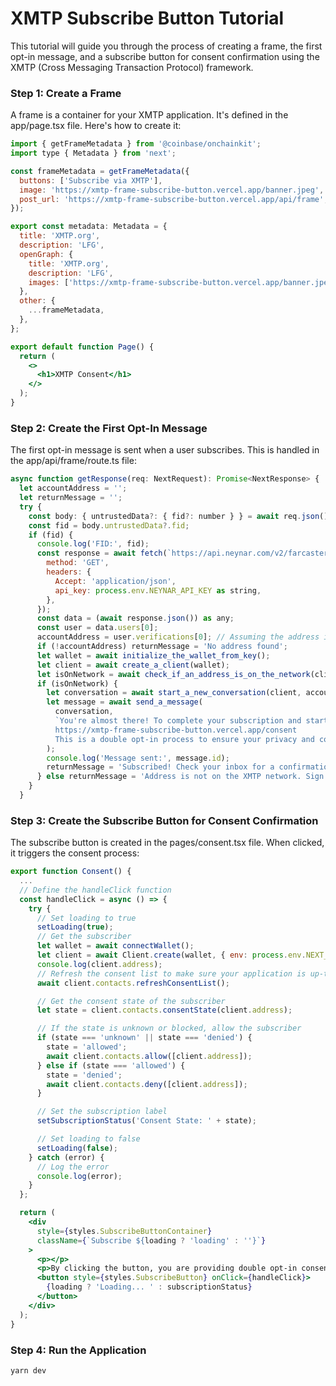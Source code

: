 # XMTP Subscribe Button Tutorial

This tutorial will guide you through the process of creating a frame, the first opt-in message, and a subscribe button for consent confirmation using the XMTP (Cross Messaging Transaction Protocol) framework.

### Step 1: Create a Frame

A frame is a container for your XMTP application. It's defined in the app/page.tsx file. Here's how to create it:

```jsx
import { getFrameMetadata } from '@coinbase/onchainkit';
import type { Metadata } from 'next';

const frameMetadata = getFrameMetadata({
  buttons: ['Subscribe via XMTP'],
  image: 'https://xmtp-frame-subscribe-button.vercel.app/banner.jpeg',
  post_url: 'https://xmtp-frame-subscribe-button.vercel.app/api/frame',
});

export const metadata: Metadata = {
  title: 'XMTP.org',
  description: 'LFG',
  openGraph: {
    title: 'XMTP.org',
    description: 'LFG',
    images: ['https://xmtp-frame-subscribe-button.vercel.app/banner.jpeg'],
  },
  other: {
    ...frameMetadata,
  },
};

export default function Page() {
  return (
    <>
      <h1>XMTP Consent</h1>
    </>
  );
}
```

### Step 2: Create the First Opt-In Message

The first opt-in message is sent when a user subscribes. This is handled in the app/api/frame/route.ts file:

```jsx
async function getResponse(req: NextRequest): Promise<NextResponse> {
  let accountAddress = '';
  let returnMessage = '';
  try {
    const body: { untrustedData?: { fid?: number } } = await req.json();
    const fid = body.untrustedData?.fid;
    if (fid) {
      console.log('FID:', fid);
      const response = await fetch(`https://api.neynar.com/v2/farcaster/user/bulk?fids=${fid}`, {
        method: 'GET',
        headers: {
          Accept: 'application/json',
          api_key: process.env.NEYNAR_API_KEY as string,
        },
      });
      const data = (await response.json()) as any;
      const user = data.users[0];
      accountAddress = user.verifications[0]; // Assuming the address is the first item in the 'verifications' array
      if (!accountAddress) returnMessage = 'No address found';
      let wallet = await initialize_the_wallet_from_key();
      let client = await create_a_client(wallet);
      let isOnNetwork = await check_if_an_address_is_on_the_network(client, accountAddress);
      if (isOnNetwork) {
        let conversation = await start_a_new_conversation(client, accountAddress);
        let message = await send_a_message(
          conversation,
          `You're almost there! To complete your subscription and start receiving updates, please confirm your consent by clicking the link below:
          https://xmtp-frame-subscribe-button.vercel.app/consent
          This is a double opt-in process to ensure your privacy and consent are respected. Thank you for joining us!`,
        );
        console.log('Message sent:', message.id);
        returnMessage = 'Subscribed! Check your inbox for a confirmation link.';
      } else returnMessage = 'Address is not on the XMTP network. Sign in';
    }
  }
```

### Step 3: Create the Subscribe Button for Consent Confirmation

The subscribe button is created in the pages/consent.tsx file. When clicked, it triggers the consent process:

```jsx
export function Consent() {
  ...
  // Define the handleClick function
  const handleClick = async () => {
    try {
      // Set loading to true
      setLoading(true);
      // Get the subscriber
      let wallet = await connectWallet();
      let client = await Client.create(wallet, { env: process.env.NEXT_PUBLIC_XMTP_ENV });
      console.log(client.address);
      // Refresh the consent list to make sure your application is up-to-date with the
      await client.contacts.refreshConsentList();

      // Get the consent state of the subscriber
      let state = client.contacts.consentState(client.address);

      // If the state is unknown or blocked, allow the subscriber
      if (state === 'unknown' || state === 'denied') {
        state = 'allowed';
        await client.contacts.allow([client.address]);
      } else if (state === 'allowed') {
        state = 'denied';
        await client.contacts.deny([client.address]);
      }

      // Set the subscription label
      setSubscriptionStatus('Consent State: ' + state);

      // Set loading to false
      setLoading(false);
    } catch (error) {
      // Log the error
      console.log(error);
    }
  };

  return (
    <div
      style={styles.SubscribeButtonContainer}
      className={`Subscribe ${loading ? 'loading' : ''}`}
    >
      <p></p>
      <p>By clicking the button, you are providing double opt-in consent for us to contact you.</p>
      <button style={styles.SubscribeButton} onClick={handleClick}>
        {loading ? 'Loading... ' : subscriptionStatus}
      </button>
    </div>
  );
}
```

### Step 4: Run the Application

```bash
yarn dev
```

